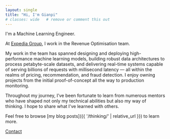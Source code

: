 ```yaml
---
layout: single
title: "Hi, I'm Gianpi"
# classes: wide   # remove or comment this out
---
```


<style>
/* Make body text smaller than the title */
.page__content p { font-size: 0.8rem; line-height: 1.6; }

/* Icon above the page title */
.page__title::before {
  content: "";
  display: block;
  width: 120px;                 /* adjust size */
  height: 120px;
  background: url("{{ '/assets/images/logo.svg' | relative_url }}") no-repeat center / contain;
}

</style>

I'm a Machine Learning Engineer.

At [Expedia Group](https://expediagroup.com/), I work in the Revenue Optimisation team. 

My work in the team has spanned designing and deploying high-performance machine learning models, building robust data architectures to process petabyte-scale datasets, and delivering real-time systems capable of serving billions of requests with millisecond latency — all within the realms of pricing, recommendation, and fraud detection. I enjoy owning projects from the initial proof-of-concept all the way to production monitoring.

Throughout my journey, I’ve been fortunate to learn from numerous mentors who have shaped not only my technical abilities but also my way of thinking. I hope to share what I've learned with others. 

Feel free to browse [my blog posts]({{ '/thinking/' | relative_url }}) to learn more.

[Contact](www.linkedin.com/in/gianpi-colonna) 


